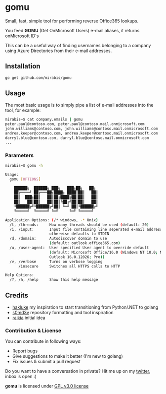 # gomu 

Small, fast, simple tool for performing reverse Office365 lookups.

You feed **GOMU** (Get OnMicrosoft Users) e-mail aliases, it returns onMicrosoft ID's

This can be a useful way of finding usernames belonging to a company using Azure Directories from their e-mail addresses.

## Installation

```sh
go get github.com/mirabis/gomu
```

## Usage
The most basic usage is to simply pipe a list of e-mail addresses into the tool, for example:

```sh
mirabis~$ cat company.emails | gomu 
peter.paul@contoso.com, peter.paul@contoso.mail.onmicrosoft.com
john.williams@contoso.com, john.williams@contoso.mail.onmicrosoft.com
andrea.keeper@contoso.com, andrea.keeper@contoso.mail.onmicrosoft.com
darryl.blue@contoso.com, darryl.blue@contoso.mail.onmicrosoft.com
...
```

### Parameters

```sh
mirabis~$ gomu -h

Usage:
  gomu [OPTIONS]

  	██████╗  ██████╗ ███╗   ███╗██╗   ██╗
	██╔════╝ ██╔═══██╗████╗ ████║██║   ██║
	██║  ███╗██║   ██║██╔████╔██║██║   ██║
	██║   ██║██║   ██║██║╚██╔╝██║██║   ██║
	╚██████╔╝╚██████╔╝██║ ╚═╝ ██║╚██████╔╝
	╚═════╝  ╚═════╝ ╚═╝     ╚═╝ ╚═════╝ 

Application Options: (/* windows, -* Unix)
  /t, /threads:     How many threads should be used (default: 20)
  /i, /input:       Input file containing line seperated e-mail addresses,
                    otherwise defaults to STDIN
  /d, /domain:      Autodiscover domain to use
                    (default: outlook.office365.com)
  /u, /user-agent:  User specified User agent to override default
                    (default: Microsoft Office/16.0 (Windows NT 10.0; Microsoft
                    Outlook 16.0.12026; Pro))
  /v, /verbose      Turns on verbose logging
      /insecure     Switches all HTTPS calls to HTTP

Help Options:
  /?, /h, /help     Show this help message
```


## Credits
- [hakluke](https://twitter.com/hakluke) my inspiration to start transitioning from Python/.NET to golang
- [s0md3v](https://github.com/s0md3v) repository formatting and tool inspiration
- [raikia](https://github.com/Raikia/UhOh365) initial idea

### Contribution & License
You can contribute in following ways:

- Report bugs
- Give suggestions to make it better (I'm new to golang)
- Fix issues & submit a pull request

Do you want to have a conversation in private? Hit me up on my [twitter](https://twitter.com/iMirabis/), inbox is open :)

**gomu** is licensed under [GPL v3.0 license](https://www.gnu.org/licenses/gpl-3.0.en.html)